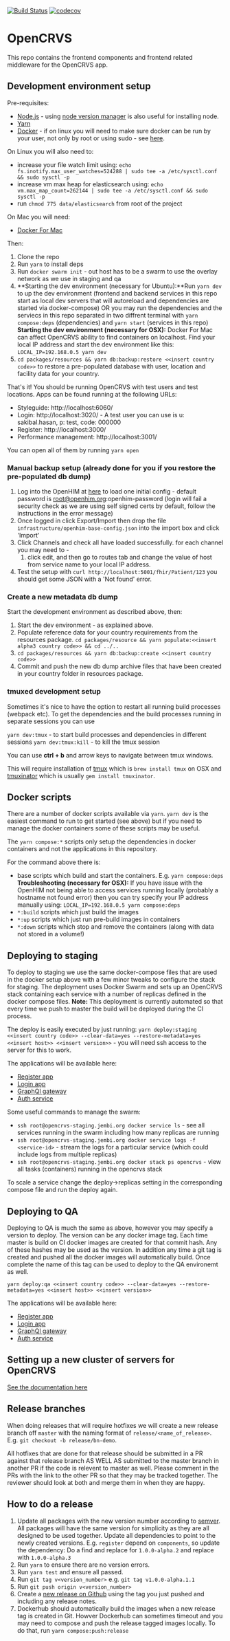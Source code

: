 [![Build Status](https://travis-ci.com/jembi/OpenCRVS.svg?token=VAkt1HxiHGcBsXWJ7mWy&branch=master)](https://travis-ci.com/jembi/OpenCRVS) [![codecov](https://codecov.io/gh/jembi/OpenCRVS/branch/master/graph/badge.svg?token=ZDi55WmcbB)](https://codecov.io/gh/jembi/OpenCRVS)

# OpenCRVS

This repo contains the frontend components and frontend related middleware for the OpenCRVS app.

## Development environment setup

Pre-requisites:

- [Node.js](https://nodejs.org/en/download/) - using [node version manager](https://github.com/creationix/nvm) is also useful for installing node.
- [Yarn](https://yarnpkg.com/lang/en/docs/install)
- [Docker](https://docs.docker.com/install/) - if on linux you will need to make sure docker can be run by your user, not only by root or using sudo - see [here](https://docs.docker.com/install/linux/linux-postinstall/).

On Linux you will also need to:

- increase your file watch limit using: `echo fs.inotify.max_user_watches=524288 | sudo tee -a /etc/sysctl.conf && sudo sysctl -p`
- increase vm max heap for elasticsearch using: `echo vm.max_map_count=262144 | sudo tee -a /etc/sysctl.conf && sudo sysctl -p`
- run `chmod 775 data/elasticsearch` from root of the project

On Mac you will need:

- [Docker For Mac](https://docs.docker.com/docker-for-mac/)

Then:

1. Clone the repo
2. Run `yarn` to install deps
3. Run `docker swarm init` - out host has to be a swarm to use the overlay network as we use in staging and qa
4. **Starting the dev environment (necessary for Ubuntu):**Run `yarn dev` to up the dev environment (frontend and backend services in this repo start as local dev servers that will autoreload and dependencies are started via docker-compose) OR you may run the dependencies and the serviecs in this repo separated in two diffrent terminal with `yarn compose:deps` (dependencies) and `yarn start` (services in this repo)
   **Starting the dev environment (necessary for OSX):**
   Docker For Mac can affect OpenCRVS ability to find containers on localhost. Find your local IP address and start the dev environment like this: `LOCAL_IP=192.168.0.5 yarn dev`
5. `cd packages/resources && yarn db:backup:restore <<insert country code>>` to restore a pre-populated database with user, location and facility data for your country.

That's it! You should be running OpenCRVS with test users and test locations. Apps can be found running at the following URLs:

- Styleguide: http://localhost:6060/
- Login: http://localhost:3020/ - A test user you can use is u: sakibal.hasan, p: test, code: 000000
- Register: http://localhost:3000/
- Performance management: http://localhost:3001/

You can open all of them by running `yarn open`

### Manual backup setup (already done for you if you restore the pre-populated db dump)

1. Log into the OpenHIM at [here](http://localhost:8888) to load one initial config - default password is root@openhim.org:openhim-password (login will fail a security check as we are using self signed certs by default, follow the instructions in the error message)
2. Once logged in click Export/Import then drop the file `infrastructure/openhim-base-config.json` into the import box and click 'Import'
3. Click Channels and check all have loaded successfully. for each channel you may need to -
   1. click edit, and then go to routes tab and change the value of host from service name to your local IP address.
4. Test the setup with `curl http://localhost:5001/fhir/Patient/123` you should get some JSON with a 'Not found' error.

### Create a new metadata db dump

Start the development environment as described above, then:

1. Start the dev environment - as explained above.
2. Populate reference data for your country requirements from the resources package. `cd packages/resource && yarn populate:<<insert alpha3 country code>> && cd ../..`
3. `cd packages/resources && yarn db:backup:create <<insert country code>>`
4. Commit and push the new db dump archive files that have been created in your country folder in resources package.

### tmuxed development setup

Sometimes it's nice to have the option to restart all running build processes (webpack etc). To get the dependencies and the build processes running in separate sessions you can use

`yarn dev:tmux` - to start build processes and dependencies in different sessions
`yarn dev:tmux:kill` - to kill the tmux session

You can use **ctrl + b** and arrow keys to navigate between tmux windows.

This will require installation of [tmux](https://github.com/tmux/tmux/wiki) which is `brew install tmux` on OSX and [tmuxinator](https://github.com/tmuxinator/tmuxinator) which is usually `gem install tmuxinator`.

## Docker scripts

There are a number of docker scripts available via `yarn`. `yarn dev` is the easiest command to run to get started (see above) but if you need to manage the docker containers some of these scripts may be useful.

The `yarn compose:*` scripts only setup the dependencies in docker containers and not the applications in this repository.

For the command above there is:

- base scripts which build and start the containers. E.g. `yarn compose:deps`
  **Troubleshooting (necessary for OSX):** If you have issue with the OpenHIM not being able to access services running locally (probably a hostname not found error) then you can try specify your IP address manually using: `LOCAL_IP=192.168.0.5 yarn compose:deps`
- `*:build` scripts which just build the images
- `*:up` scripts which just run pre-build images in containers
- `*:down` scripts which stop and remove the containers (along with data not stored in a volume!)

## Deploying to staging

To deploy to staging we use the same docker-compose files that are used in the docker setup above with a few minor tweaks to configure the stack for staging. The deployment uses Docker Swarm and sets up an OpenCRVS stack containing each service with a number of replicas defined in the docker compose files. **Note:** This deployment is currently automated so that every time we push to master the build will be deployed during the CI process.

The deploy is easily executed by just running: `yarn deploy:staging <<insert country code>> --clear-data=yes --restore-metadata=yes <<insert host>> <<insert version>>` - you will need ssh access to the server for this to work.

The applications will be available here:

- [Register app](https://register.opencrvs-staging.jembi.org/)
- [Login app](https://login.opencrvs-staging.jembi.org/)
- [GraphQl gateway](https://gateway.opencrvs-staging.jembi.org/)
- [Auth service](https://auth.opencrvs-staging.jembi.org/)

Some useful commands to manage the swarm:

- `ssh root@opencrvs-staging.jembi.org docker service ls` - see all services running in the swarm including how many replicas are running
- `ssh root@opencrvs-staging.jembi.org docker service logs -f <service-id>` - stream the logs for a particular service (which could include logs from multiple replicas)
- `ssh root@opencrvs-staging.jembi.org docker stack ps opencrvs` - view all tasks (containers) running in the opencrvs stack

To scale a service change the deploy->replicas setting in the corresponding compose file and run the deploy again.

## Deploying to QA

Deploying to QA is much the same as above, however you may specify a version to deploy. The version can be any docker image tag. Each time master is build on CI docker images are created for that commit hash. Any of these hashes may be used as the version. In addition any time a git tag is created and pushed all the docker images will automatically build. Once complete the name of this tag can be used to deploy to the QA environemt as well.

`yarn deploy:qa <<insert country code>> --clear-data=yes --restore-metadata=yes <<insert host>> <<insert version>>`

The applications will be available here:

- [Register app](https://register.opencrvs.qa1.jembi.org/)
- [Login app](https://login.opencrvs.qa1.jembi.org/)
- [GraphQl gateway](https://gateway.opencrvs.qa1.jembi.org/)
- [Auth service](https://auth.opencrvs.qa1.jembi.org/)

## Setting up a new cluster of servers for OpenCRVS

[See the documentation here](infrastructure/server-setup/README.md)

## Release branches

When doing releases that will require hotfixes we will create a new release branch off `master` with the naming format of `release/<name_of_release>`. E.g. `git checkout -b release/bn-demo`.

All hotfixes that are done for that release should be submitted in a PR against that release branch AS WELL AS submitted to the master branch in another PR if the code is relevent to master as well. Please comment in the PRs with the link to the other PR so that they may be tracked together. The reviewer should look at both and merge them in when they are happy.

## How to do a release

1. Update all packages with the new version number according to [semver](https://semver.org/). All packages will have the same version for simplicity as they are all designed to be used together. Update all dependencies to point to the newly created versions. E.g. `register` depend on `components`, so update the dependency: Do a find and replace for `1.0.0-alpha.2` and replace with `1.0.0-alpha.3`
2. Run `yarn` to ensure there are no version errors.
3. Run `yarn test` and ensure all passed.
4. Run `git tag v<version_number>` e.g. `git tag v1.0.0-alpha.1.1`
5. Run `git push origin v<version_number>`
6. Create a [new release on Github](https://github.com/jembi/OpenCRVS/releases) using the tag you just pushed and including any release notes.
7. Dockerhub should automatically build the images when a new release tag is created in Git. Howver Dockerhub can sometimes timeout and you may need to compose and push the release tagged images locally. To do that, run `yarn compose:push:release`
